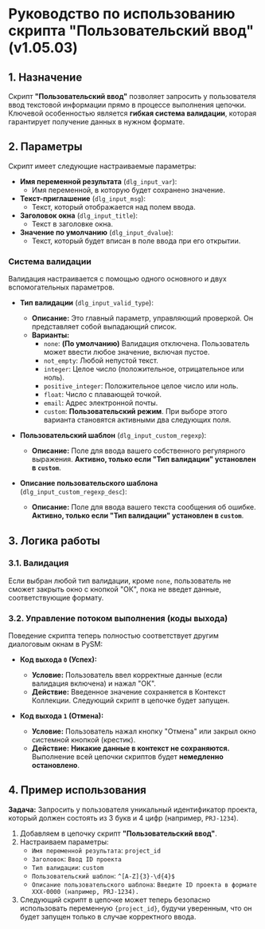 # Руководство по использованию скрипта "Пользовательский ввод" (v1.05.03)

## 1. Назначение

Скрипт **"Пользовательский ввод"** позволяет запросить у пользователя ввод текстовой информации прямо в процессе выполнения цепочки. Ключевой особенностью является **гибкая система валидации**, которая гарантирует получение данных в нужном формате.

## 2. Параметры

Скрипт имеет следующие настраиваемые параметры:

-   **Имя переменной результата** (`dlg_input_var`):
    -   Имя переменной, в которую будет сохранено значение.
-   **Текст-приглашение** (`dlg_input_msg`):
    -   Текст, который отображается над полем ввода.
-   **Заголовок окна** (`dlg_input_title`):
    -   Текст в заголовке окна.
-   **Значение по умолчанию** (`dlg_input_dvalue`):
    -   Текст, который будет вписан в поле ввода при его открытии.

### Система валидации

Валидация настраивается с помощью одного основного и двух вспомогательных параметров.

-   **Тип валидации** (`dlg_input_valid_type`):
    -   **Описание:** Это главный параметр, управляющий проверкой. Он представляет собой выпадающий список.
    -   **Варианты:**
        -   `none`: **(По умолчанию)** Валидация отключена. Пользователь может ввести любое значение, включая пустое.
        -   `not_empty`: Любой непустой текст.
        -   `integer`: Целое число (положительное, отрицательное или ноль).
        -   `positive_integer`: Положительное целое число или ноль.
        -   `float`: Число с плавающей точкой.
        -   `email`: Адрес электронной почты.
        -   `custom`: **Пользовательский режим**. При выборе этого варианта становятся активными два следующих поля.

-   **Пользовательский шаблон** (`dlg_input_custom_regexp`):
    -   **Описание:** Поле для ввода вашего собственного регулярного выражения. **Активно, только если "Тип валидации" установлен в `custom`**.

-   **Описание пользовательского шаблона** (`dlg_input_custom_regexp_desc`):
    -   **Описание:** Поле для ввода вашего текста сообщения об ошибке. **Активно, только если "Тип валидации" установлен в `custom`**.

## 3. Логика работы

### 3.1. Валидация
Если выбран любой тип валидации, кроме `none`, пользователь не сможет закрыть окно с кнопкой "ОК", пока не введет данные, соответствующие формату.

### 3.2. Управление потоком выполнения (коды выхода)

Поведение скрипта теперь полностью соответствует другим диалоговым окнам в PySM:

-   **Код выхода `0` (Успех):**
    -   **Условие:** Пользователь ввел корректные данные (если валидация включена) и нажал "ОК".
    -   **Действие:** Введенное значение сохраняется в Контекст Коллекции. Следующий скрипт в цепочке будет запущен.

-   **Код выхода `1` (Отмена):**
    -   **Условие:** Пользователь нажал кнопку "Отмена" или закрыл окно системной кнопкой (крестик).
    -   **Действие:** **Никакие данные в контекст не сохраняются.** Выполнение всей цепочки скриптов будет **немедленно остановлено**.

## 4. Пример использования

**Задача:** Запросить у пользователя уникальный идентификатор проекта, который должен состоять из 3 букв и 4 цифр (например, `PRJ-1234`).

1.  Добавляем в цепочку скрипт **"Пользовательский ввод"**.
2.  Настраиваем параметры:
    -   `Имя переменной результата`: `project_id`
    -   `Заголовок`: `Ввод ID проекта`
    -   `Тип валидации`: `custom`
    -   `Пользовательский шаблон`: `^[A-Z]{3}-\d{4}$`
    -   `Описание пользовательского шаблона`: `Введите ID проекта в формате XXX-0000 (например, PRJ-1234).`
3.  Следующий скрипт в цепочке может теперь безопасно использовать переменную `{project_id}`, будучи уверенным, что он будет запущен только в случае корректного ввода.